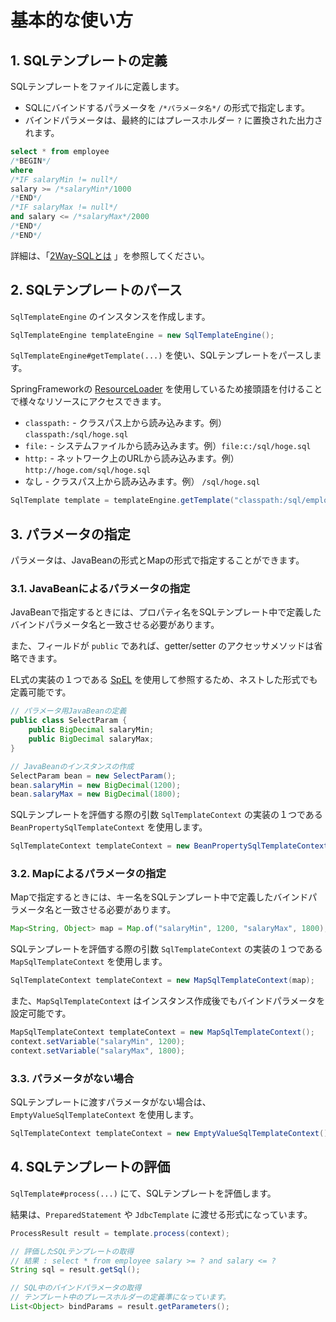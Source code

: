 # 基本的な使い方

## 1. SQLテンプレートの定義

SQLテンプレートをファイルに定義します。

- SQLにバインドするパラメータを ``/*パラメータ名*/`` の形式で指定します。
- バインドパラメータは、最終的にはプレースホルダー ``?`` に置換された出力されます。

```sql
select * from employee
/*BEGIN*/
where
/*IF salaryMin != null*/
salary >= /*salaryMin*/1000
/*END*/
/*IF salaryMax != null*/
and salary <= /*salaryMax*/2000
/*END*/
/*END*/
```

詳細は、「[2Way-SQLとは](2waysql.html) 」を参照してください。


## 2. SQLテンプレートのパース

``SqlTemplateEngine`` のインスタンスを作成します。

```java
SqlTemplateEngine templateEngine = new SqlTemplateEngine();

```

``SqlTemplateEngine#getTemplate(...)`` を使い、SQLテンプレートをパースします。

SpringFrameworkの [ResourceLoader](https://docs.spring.io/spring/docs/5.1.x/spring-framework-reference/core.html#resources-resourceloader) を使用しているため接頭語を付けることで様々なリソースにアクセスできます。

- ``classpath:`` - クラスパス上から読み込みます。例） ``classpath:/sql/hoge.sql``
- ``file:`` - システムファイルから読み込みます。例）``file:c:/sql/hoge.sql``
- ``http:`` - ネットワーク上のURLから読み込みます。例）``http://hoge.com/sql/hoge.sql``
- なし - クラスパス上から読み込みます。例） ``/sql/hoge.sql``

```java
SqlTemplate template = templateEngine.getTemplate("classpath:/sql/employee_select.sql");
```

## 3. パラメータの指定

パラメータは、JavaBeanの形式とMapの形式で指定することができます。

### 3.1. JavaBeanによるパラメータの指定

JavaBeanで指定するときには、プロパティ名をSQLテンプレート中で定義したバインドパラメータ名と一致させる必要があります。

また、フィールドが ``public`` であれば、getter/setter のアクセッサメソッドは省略できます。

EL式の実装の１つである [SpEL](https://docs.spring.io/spring/docs/5.1.x/spring-framework-reference/core.html#expressions) を使用して参照するため、ネストした形式でも定義可能です。

```java
// パラメータ用JavaBeanの定義
public class SelectParam {
    public BigDecimal salaryMin;
    public BigDecimal salaryMax;
}

// JavaBeanのインスタンスの作成
SelectParam bean = new SelectParam();
bean.salaryMin = new BigDecimal(1200);
bean.salaryMax = new BigDecimal(1800);
```

SQLテンプレートを評価する際の引数 ``SqlTemplateContext`` の実装の１つである ``BeanPropertySqlTemplateContext`` を使用します。
```java
SqlTemplateContext templateContext = new BeanPropertySqlTemplateContext(bean);
```

### 3.2. Mapによるパラメータの指定

Mapで指定するときには、キー名をSQLテンプレート中で定義したバインドパラメータ名と一致させる必要があります。

```java
Map<String, Object> map = Map.of("salaryMin", 1200, "salaryMax", 1800);
```

SQLテンプレートを評価する際の引数 ``SqlTemplateContext`` の実装の１つである ``MapSqlTemplateContext`` を使用します。
```java
SqlTemplateContext templateContext = new MapSqlTemplateContext(map);
```

また、``MapSqlTemplateContext`` はインスタンス作成後でもバインドパラメータを設定可能です。

```java
MapSqlTemplateContext templateContext = new MapSqlTemplateContext();
context.setVariable("salaryMin", 1200);
context.setVariable("salaryMax", 1800);
```

### 3.3. パラメータがない場合

SQLテンプレートに渡すパラメータがない場合は、 ``EmptyValueSqlTemplateContext`` を使用します。

```java
SqlTemplateContext templateContext = new EmptyValueSqlTemplateContext();
```

## 4. SQLテンプレートの評価

``SqlTemplate#process(...)`` にて、SQLテンプレートを評価します。

結果は、``PreparedStatement`` や ``JdbcTemplate`` に渡せる形式になっています。

```java
ProcessResult result = template.process(context);

// 評価したSQLテンプレートの取得
// 結果 : select * from employee salary >= ? and salary <= ?
String sql = result.getSql();

// SQL中のバインドパラメータの取得
// テンプレート中のプレースホルダーの定義準になっています。
List<Object> bindParams = result.getParameters();
```
